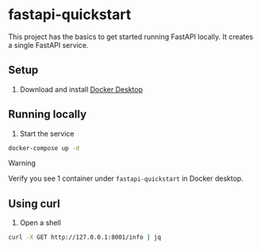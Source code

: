 # fastapi-quickstart

This project has the basics to get started running FastAPI locally.
It creates a single FastAPI service.

## Setup
1. Download and install [Docker Desktop](https://www.docker.com/products/docker-desktop/)


## Running locally
1. Start the service
```zsh
docker-compose up -d
```

> [!WARNING]
> Verify you see 1 container under `fastapi-quickstart` in Docker desktop.

## Using curl

1. Open a shell
```zsh
curl -X GET http://127.0.0.1:8001/info | jq
```
